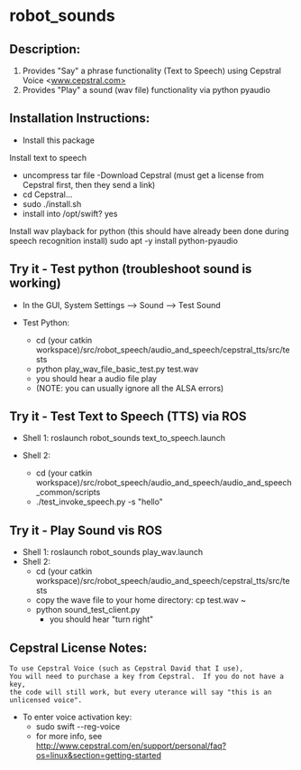 # robot_sounds

## Description:
1. Provides "Say" a phrase functionality (Text to Speech) using Cepstral Voice <www.cepstral.com>
2. Provides "Play" a sound (wav file) functionality via python pyaudio

## Installation Instructions:
- Install this package

Install text to speech
- uncompress tar file
-Download Cepstral (must get a license from Cepstral first, then they send a link)
- cd Cepstral... 
- sudo ./install.sh
- install into /opt/swift?  yes


Install wav playback for python
(this should have already been done during speech recognition install)
sudo apt -y install python-pyaudio 

## Try it - Test python (troubleshoot sound is working)
- In the GUI, System Settings --> Sound --> Test Sound

- Test Python:
    - cd (your catkin workspace)/src/robot_speech/audio_and_speech/cepstral_tts/src/tests
    - python play_wav_file_basic_test.py test.wav
    - you should hear a audio file play
    - (NOTE: you can usually ignore all the ALSA errors)

## Try it - Test Text to Speech (TTS) via ROS

- Shell 1: roslaunch robot_sounds text_to_speech.launch

- Shell 2:
  - cd (your catkin workspace)/src/robot_speech/audio_and_speech/audio_and_speech_common/scripts
  - ./test_invoke_speech.py -s "hello"


## Try it - Play Sound vis ROS
- Shell 1: roslaunch robot_sounds play_wav.launch
- Shell 2: 
    - cd (your catkin workspace)/src/robot_speech/audio_and_speech/cepstral_tts/src/tests
    - copy the wave file to your home directory:  cp test.wav ~
    - python sound_test_client.py 
        - you should hear "turn right"

## Cepstral License Notes:
    To use Cepstral Voice (such as Cepstral David that I use), 
    You will need to purchase a key from Cepstral.  If you do not have a key, 
    the code will still work, but every uterance will say "this is an unlicensed voice".

- To enter voice activation key:
    - sudo swift --reg-voice
    - for more info, see  <http://www.cepstral.com/en/support/personal/faq?os=linux&section=getting-started>


